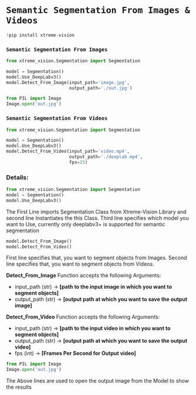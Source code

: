# **`Semantic Segmentation From Images & Videos`**
```python
!pip install xtreme-vision
```


### **`Semantic Segmentation From Images`** 

```python
from xtreme_vision.Segmentation import Segmentation

model = Segmentation()
model.Use_DeepLabv3()
model.Detect_From_Image(input_path='image.jpg',
                        output_path='./out.jpg')

from PIL import Image
Image.open('out.jpg')
```

### **`Semantic Segmentation From Videos`** 

```python
from xtreme_vision.Segmentation import Segmentation

model = Segmentation()
model.Use_DeepLabv3()
model.Detect_From_Video(input_path='video.mp4',
                        output_path='./deeplab.mp4',
                        fps=25)
```

### Details:
```python
from xtreme_vision.Segmentation import Segmentation
model = Segmentation()
model.Use_DeepLabv3()
```
The First Line imports Segmentation Class from Xtreme-Vision Library and
second line Instantiates the this Class.
Third line specifies which model you want to Use, currently only deeplabv3+ is supported for semantic segmentation

```python
model.Detect_From_Image()
model.Detect_From_Video()
```
First line specifies that, you want to segment objects from Images.
Second line specifies that, you want to segment objects from Videos.


**Detect_From_Image** Function accepts the following Arguments:
  - input_path (str) -> **[path to the input image in which you want to segment objects]**
  - output_path (str) -> **[output path at which you want to save the output image]**

**Detect_From_Video** Function accepts the following Arguments:
  - input_path (str) -> **[path to the input video in which you want to segment objects]**
  - output_path (str) -> **[output path at which you want to save the output video]**
  - fps (int) -> **[Frames Per Second for Output video]**

```python
from PIL import Image
Image.open('out.jpg')
```
The Above lines are used to open the output image from the Model to show the results